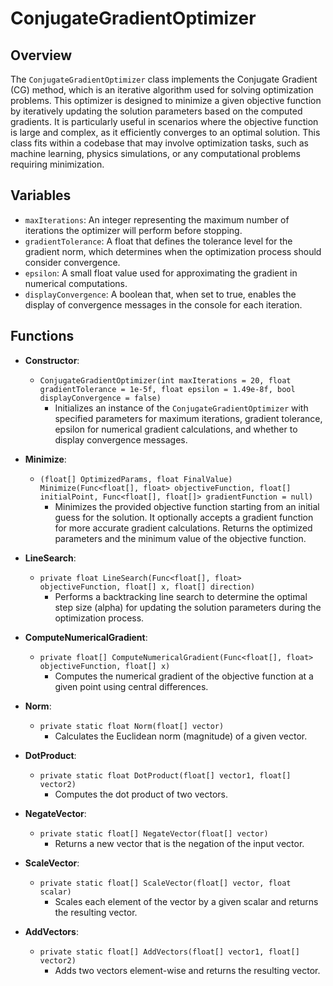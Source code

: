 # ConjugateGradientOptimizer

## Overview
The `ConjugateGradientOptimizer` class implements the Conjugate Gradient (CG) method, which is an iterative algorithm used for solving optimization problems. This optimizer is designed to minimize a given objective function by iteratively updating the solution parameters based on the computed gradients. It is particularly useful in scenarios where the objective function is large and complex, as it efficiently converges to an optimal solution. This class fits within a codebase that may involve optimization tasks, such as machine learning, physics simulations, or any computational problems requiring minimization.

## Variables
- `maxIterations`: An integer representing the maximum number of iterations the optimizer will perform before stopping.
- `gradientTolerance`: A float that defines the tolerance level for the gradient norm, which determines when the optimization process should consider convergence.
- `epsilon`: A small float value used for approximating the gradient in numerical computations.
- `displayConvergence`: A boolean that, when set to true, enables the display of convergence messages in the console for each iteration.

## Functions
- **Constructor**: 
  - `ConjugateGradientOptimizer(int maxIterations = 20, float gradientTolerance = 1e-5f, float epsilon = 1.49e-8f, bool displayConvergence = false)`
    - Initializes an instance of the `ConjugateGradientOptimizer` with specified parameters for maximum iterations, gradient tolerance, epsilon for numerical gradient calculations, and whether to display convergence messages.

- **Minimize**: 
  - `(float[] OptimizedParams, float FinalValue) Minimize(Func<float[], float> objectiveFunction, float[] initialPoint, Func<float[], float[]> gradientFunction = null)`
    - Minimizes the provided objective function starting from an initial guess for the solution. It optionally accepts a gradient function for more accurate gradient calculations. Returns the optimized parameters and the minimum value of the objective function.

- **LineSearch**: 
  - `private float LineSearch(Func<float[], float> objectiveFunction, float[] x, float[] direction)`
    - Performs a backtracking line search to determine the optimal step size (alpha) for updating the solution parameters during the optimization process.

- **ComputeNumericalGradient**: 
  - `private float[] ComputeNumericalGradient(Func<float[], float> objectiveFunction, float[] x)`
    - Computes the numerical gradient of the objective function at a given point using central differences.

- **Norm**: 
  - `private static float Norm(float[] vector)`
    - Calculates the Euclidean norm (magnitude) of a given vector.

- **DotProduct**: 
  - `private static float DotProduct(float[] vector1, float[] vector2)`
    - Computes the dot product of two vectors.

- **NegateVector**: 
  - `private static float[] NegateVector(float[] vector)`
    - Returns a new vector that is the negation of the input vector.

- **ScaleVector**: 
  - `private static float[] ScaleVector(float[] vector, float scalar)`
    - Scales each element of the vector by a given scalar and returns the resulting vector.

- **AddVectors**: 
  - `private static float[] AddVectors(float[] vector1, float[] vector2)`
    - Adds two vectors element-wise and returns the resulting vector.